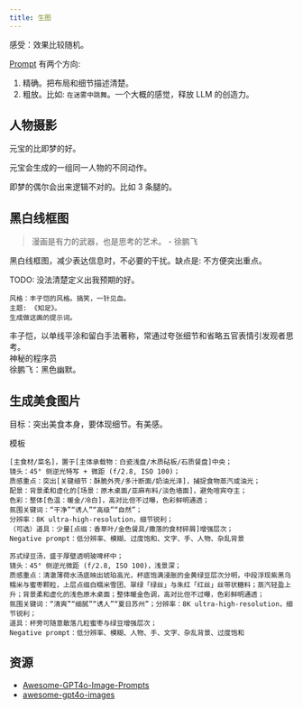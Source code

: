 ```yaml
---
title: 生图
---
```


感受：效果比较随机。

[Prompt](./llm-gen-image-prompt.md) 有两个方向: 
1. 精确。把布局和细节描述清楚。
2. 粗放。比如: `在迷雾中跳舞`。一个大概的感觉，释放 LLM 的创造力。

## 人物摄影
元宝的比即梦的好。

元宝会生成的一组同一人物的不同动作。

即梦的偶尔会出来逻辑不对的。比如 3 条腿的。

## 黑白线框图
> 漫画是有力的武器，也是思考的艺术。 - 徐鹏飞

黑白线框图，减少表达信息时，不必要的干扰。缺点是:  不方便突出重点。

TODO: 没法清楚定义出我预期的好。

```我想画黑白线框图。
风格：丰子恺的风格。搞笑，一针见血。
主题: 《知足》。
生成做这画的提示词。
```

丰子恺，以单线平涂和留白手法著称，常通过夸张细节和省略五官表情引发观者思考。  
神秘的程序员  
徐鹏飞：黑色幽默。  

## 生成美食图片
目标：突出美食本身，要体现细节。有美感。

模板
```
[主食材/菜名]，置于[主体承载物：白瓷浅盘/木质砧板/石质餐盘]中央；
镜头：45° 侧逆光特写 + 微距 (f/2.8, ISO 100)；
质感重点：突出[关键细节：酥脆外壳/多汁断面/奶油光泽]，捕捉食物蒸汽或油光；
配景：背景柔和虚化的[场景：原木桌面/亚麻布料/淡色墙面]，避免喧宾夺主；
色彩：整体[色温：暖金/冷白]，高对比但不过曝，色彩鲜明通透；
氛围关键词：“干净”“诱人”“高级”“自然”；
分辨率：8K ultra-high-resolution，细节锐利；
（可选）道具：少量[点缀：香草叶/金色餐具/撒落的食材碎屑]增强层次；
Negative prompt：低分辨率、模糊、过度饱和、文字、手、人物、杂乱背景
```

```
苏式绿豆汤，盛于厚壁透明玻啤杯中；
镜头：45° 侧逆光微距 (f/2.8, ISO 100)，浅景深；
质感重点：清澈薄荷水汤底映出琥珀高光，杯底饱满浸胀的金黄绿豆层次分明，中段浮现紫黑乌糯米与蜜枣颗粒，上层点缀白糯米雪团、翠绿「绿丝」与朱红「红丝」丝带状糖料；蒸汽轻盈上升；背景柔和虚化的浅色原木桌面；整体暖金色调，高对比但不过曝，色彩鲜明通透；
氛围关键词：“清爽”“细腻”“诱人”“夏日苏州”；分辨率：8K ultra-high-resolution，细节锐利；
道具：杯旁可随意散落几粒蜜枣与绿豆增强层次；
Negative prompt：低分辨率、模糊、人物、手、文字、杂乱背景、过度饱和
```

##  资源
* [Awesome-GPT4o-Image-Prompts](https://github.com/ImgEdify/Awesome-GPT4o-Image-Prompts)
* [awesome-gpt4o-images](https://github.com/jamez-bondos/awesome-gpt4o-images)